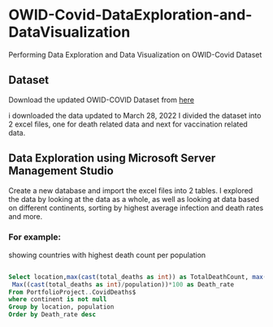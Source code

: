# OWID-Covid-DataExploration-and-DataVisualization
Performing Data Exploration and Data Visualization  on OWID-Covid Dataset


## Dataset

Download the updated OWID-COVID Dataset from [here](https://ourworldindata.org/covid-deaths)

i downloaded the data updated to March 28, 2022
I divided the dataset into 2 excel files, one for death related data and next for vaccination related data.
 


## Data Exploration using Microsoft Server Management Studio

Create a new database and import the excel files into 2 tables.
I explored the data by looking at the data as a whole, as well as looking at data based on different continents, sorting by highest average infection and death rates and more.

### For example:

showing countries with highest death count per population
```sql

Select location,max(cast(total_deaths as int)) as TotalDeathCount, max(population) as Population, 
 Max((cast(total_deaths as int)/population))*100 as Death_rate
From PortfolioProject..CovidDeaths$
where continent is not null
Group by location, population
Order by Death_rate desc
```


